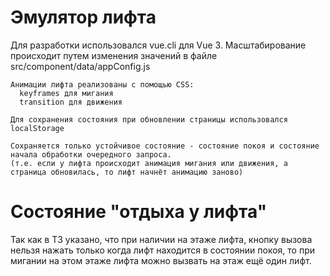 # Эмулятор лифта

Для разработки использовался vue.cli для Vue 3. 
Масштабирование происходит путем изменения значений в файле src/component/data/appConfig.js
```
Анимации лифта реализованы с помощью CSS:
  keyframes для мигания
  transition для движения
```

```
Для сохранения состояния при обновлении страницы использовался localStorage

Сохраняется только устойчивое состояние - состояние покоя и состояние начала обработки очередного запроса.
(т.е. если у лифта происходит анимация мигания или движения, а страница обновилась, то лифт начнёт анимацию заново)
 ```
# Состояние "отдыха у лифта"

Так как в ТЗ указано, что при наличии на этаже лифта, кнопку вызова нельзя нажать только когда лифт находится в состоянии покоя, то  при мигании на этом этаже лифта можно вызвать на этаж ещё один лифт.



 

